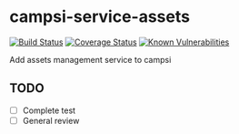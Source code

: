 # campsi-service-assets
[![Build Status][build-image]][build-url]
[![Coverage Status][coverage-image]][coverage-url]
[![Known Vulnerabilities][vulnerabilities-image]][vulnerabilities-url]

Add assets management service to campsi

## TODO
 - [ ] Complete test
 - [ ] General review

[build-image]: https://travis-ci.org/campsi/campsi-service-assets.svg?branch=master
[build-url]: https://travis-ci.org/campsi/campsi-service-assets

[coverage-image]: https://coveralls.io/repos/github/campsi/campsi-service-assets/badge.svg?branch=master
[coverage-url]: https://coveralls.io/github/campsi/campsi-service-assets?branch=master

[vulnerabilities-image]: https://snyk.io/test/github/campsi/campsi-service-assets/badge.svg
[vulnerabilities-url]: https://snyk.io/test/github/campsi/campsi-service-assets
